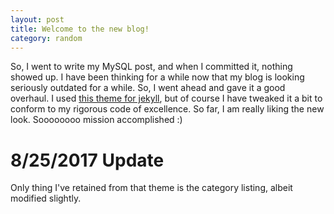 ```yaml
---
layout: post
title: Welcome to the new blog!
category: random
---
```


So, I went to write my MySQL post, and when I committed it, nothing showed up.
I have been thinking for a while now that my blog is looking seriously outdated
for a while. So, I went ahead and gave it a good overhaul. I used
[this theme for jekyll](https://github.com/agusmakmun/agusmakmun.github.io), but
of course I have tweaked it a bit to conform to my rigorous code of excellence.
So far, I am really liking the new look. Soooooooo mission accomplished :)

# 8/25/2017 Update
Only thing I've retained from that theme is the category listing, albeit
modified slightly.
